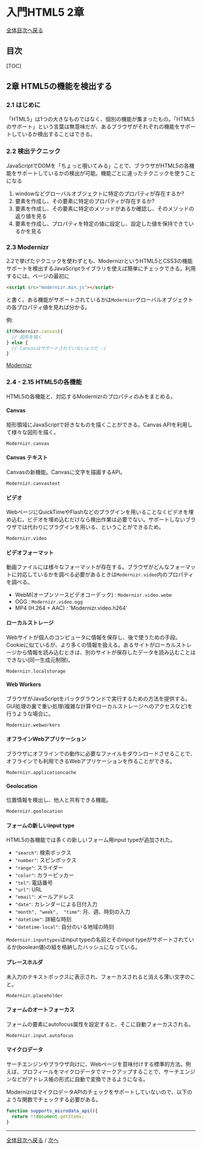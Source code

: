 # 入門HTML5 2章
[全体目次へ戻る](index.html)
## 目次
[TOC]

## 2章 HTML5の機能を検出する
### 2.1 はじめに
「HTML5」は1つの大きなものではなく、個別の機能が集まったもの。「HTML5のサポート」という言葉は無意味だが、あるブラウザがそれぞれの機能をサポートしているか検出することはできる。

### 2.2 検出テクニック
JavaScriptでDOMを「ちょっと覗いてみる」ことで、ブラウザがHTML5の各機能をサポートしているかの検出が可能。機能ごとに違ったテクニックを使うことになる

1. windowなどグローバルオブジェクトに特定のプロパティが存在するか?
2. 要素を作成し、その要素に特定のプロパティが存在するか?
3. 要素を作成し、その要素に特定のメソッドがあるか確認し、そのメソッドの返り値を見る
4. 要素を作成し、プロパティを特定の値に設定し、設定した値を保持できているかを見る

### 2.3 Modernizr
2.2で挙げたテクニックを使わずとも、ModernizrというHTML5とCSS3の機能サポートを検出するJavaScriptライブラリを使えば簡単にチェックできる。利用するには。ページの最初に

```html
<script src="modernizr.min.js"></script>
```

と書く。ある機能がサポートされているかは`Modernizr`グローバルオブジェクトの各プロパティ値を見れば分かる。

例:

```javascript
if(Modernizr.canvas){
  // 図形を描く
} else {
  // Canvasはサポートされていないようだ :(
}
```

[Modernizr](http://www.modernizr.com/)

### 2.4 - 2.15 HTML5の各機能
HTML5の各機能と、対応するModernizrのプロパティのみをまとめる。
#### Canvas
矩形領域にJavaScriptで好きなものを描くことができる。Canvas APIを利用して様々な図形を描く。

`Modernizr.canvas`

#### Canvas テキスト
Canvasの新機能。Canvasに文字を描画するAPI。

`Modernizr.canvastext`

#### ビデオ
WebページにQuickTimeやFlashなどのプラグインを用いることなくビデオを埋め込む。ビデオを埋め込むだけなら検出作業は必要でない。サポートしないブラウザでは代わりにプラグインを用いる、ということができるため。

`Modernizr.video`

#### ビデオフォーマット
動画ファイルには様々なフォーマットが存在する。ブラウザがどんなフォーマットに対応しているかを調べる必要があるときは`Modernizr.video`内のプロパティを調べる。

+ WebM(オープンソースビデオコーデック) : `Modernizr.video.webm`
+ OGG : `Modernizr.video.ogg`
+ MP4 (H.264 + AAC) : 'Modernizr.video.h264'

#### ローカルストレージ
Webサイトが個人のコンピュータに情報を保存し、後で使うための手段。Cookieに似ているが、より多くの情報を扱える。あるサイトがローカルストレージから情報を読み込むときは、別のサイトが保存したデータを読み込むことはできない(同一生成元制限)。

`Modernizr.localstorage`

#### Web Workers
ブラウザがJavaScriptをバックグラウンドで実行するための方法を提供する。GUI処理の裏で重い処理(複雑な計算やローカルストレージへのアクセスなど)を行うような場合に。

`Modernizr.webworkers`

#### オフラインWebアプリケーション
ブラウザにオフラインでの動作に必要なファイルをダウンロードさせることで、オフラインでも利用できるWebアプリケーションを作ることができる。

`Modernizr.applicationcache`

#### Geolocation
位置情報を検出し、他人と共有できる機能。

`Modernizr.geolocation`

#### フォームの新しいinput type
HTML5の各機能では多くの新しいフォーム用input typeが追加された。

+ `"search"`: 検索ボックス            
+ `"number"`: スピンボックス
+ `"range"`: スライダー
+ `"color"`: カラーピッカー
+ `"tel"`: 電話番号
+ `"url"`: URL
+ `"email"`: メールアドレス
+ `"date"`: カレンダーによる日付入力
+ `"month", "week",  "time"`: 月、週、時刻の入力
+ `"datetime"`: 詳細な時刻
+ `"datetime-local"`: 自分のいる地域の時刻

`Modernizr.inputtypes`はinput typeの名前とそのinput typeがサポートされているか(boolean値)の組を格納したハッシュになっている。

#### プレースホルダ
未入力のテキストボックスに表示され、フォーカスされると消える薄い文字のこと。

`Modernizr.placeholder`

#### フォームのオートフォーカス
フォームの要素にautofocus属性を設定すると、そこに自動フォーカスされる。

`Modernizr.input.autofocus`

#### マイクロデータ
サーチエンジンやブラウザ向けに、Webページを意味付けする標準的方法。例えば、プロフィールをマイクロデータでマークアップすることで、サーチエンジンなどがアドレス帳の形式に自動で変換できるようになる。

ModernizrはマイクロデータAPIのチェックをサポートしていないので、以下のような関数でチェックする必要がある。

```javascript
function supports_microdata_api(){
  return !!document.getItems;
}
```

***

[全体目次へ戻る](index.html) / [次へ](c3.html)